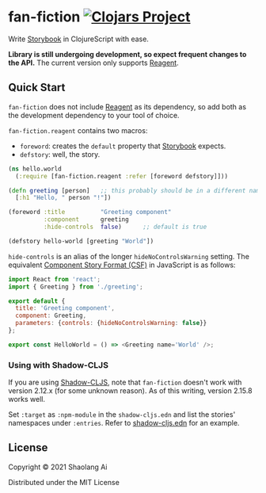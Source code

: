 # fan-fiction [![Clojars Project](https://img.shields.io/clojars/v/fan-fiction.svg)](https://clojars.org/fan-fiction)

Write [Storybook][storybook] in ClojureScript with ease.

__Library is still undergoing development, so expect frequent changes to
the API.__ The current version only supports [Reagent][reagent].

## Quick Start

`fan-fiction` does not include [Reagent][reagent] as its dependency, so
add both as the development dependency to your tool of choice.

`fan-fiction.reagent` contains two macros:

* `foreword`: creates the `default` property that [Storybook][storybook]
  expects.
* `defstory`: well, the story.

```clojure
(ns hello.world
  (:require [fan-fiction.reagent :refer [foreword defstory]]))

(defn greeting [person]   ;; this probably should be in a different namespace
  [:h1 "Hello, " person "!"])

(foreword :title          "Greeting component"
          :component      greeting
          :hide-controls  false)      ;; default is true

(defstory hello-world [greeting "World"])
```

`hide-controls` is an alias of the longer `hideNoControlsWarning` setting.
The equivalent [Component Story Format (CSF)][csf] in JavaScript is as follows:

```javascript
import React from 'react';
import { Greeting } from './greeting';

export default {
  title: 'Greeting component',
  component: Greeting,
  parameters: {controls: {hideNoControlsWarning: false}}
};

export const HelloWorld = () => <Greeting name='World' />;
```

### Using with Shadow-CLJS

If you are using [Shadow-CLJS][shadow-cljs], note that `fan-fiction` doesn't
work with version 2.12.x (for some unknown reason). As of this writing,
version 2.15.8 works well.

Set `:target` as `:npm-module` in the `shadow-cljs.edn` and list the
stories' namespaces under `:entries`. Refer to
[shadow-cljs.edn](./shadow-cljs.edn) for an example.

## License

Copyright © 2021 Shaolang Ai

Distributed under the MIT License

[storybook]: https://storybook.js.org
[reagent]: https://reagent-project.github.io
[csf]: https://storybook.js.org/docs/react/writing-stories/introduction#component-story-format
[args]: https://storybook.js.org/docs/react/writing-stories/args
[shadow-cljs]: https://github.com/thheller/shadow-cljs
